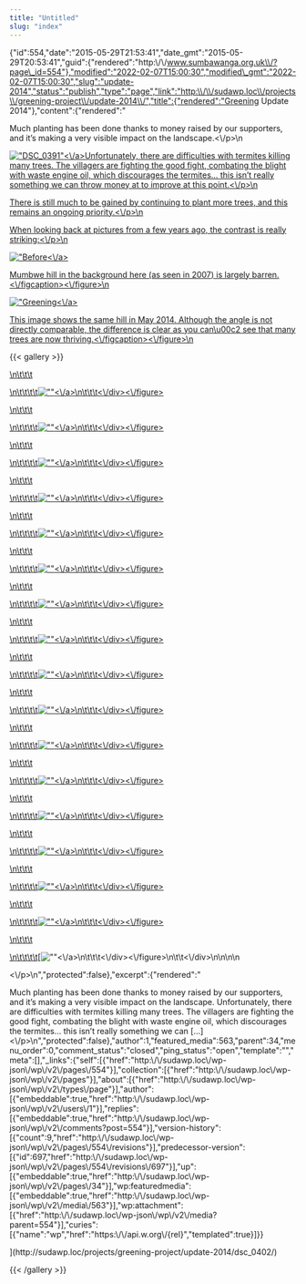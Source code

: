 ```yaml
---
title: "Untitled"
slug: "index"
---
```


{"id":554,"date":"2015-05-29T21:53:41","date\_gmt":"2015-05-29T20:53:41","guid":{"rendered":"http:\\/\\/www.sumbawanga.org.uk\\/?page\_id=554"},"modified":"2022-02-07T15:00:30","modified\_gmt":"2022-02-07T15:00:30","slug":"update-2014","status":"publish","type":"page","link":"http:\\/\\/sudawp.loc\\/projects\\/greening-project\\/update-2014\\/","title":{"rendered":"Greening Update 2014"},"content":{"rendered":"

Much planting has been done thanks to money raised by our supporters, and it’s making a very visible impact on the landscape.<\\/p>\\n

[![\"DSC_0391\"](\"\/wp-content\/2015\/05\/DSC_0391-300x201.jpg\")<\\/a>Unfortunately, there are difficulties with termites killing many trees. The villagers are fighting the good fight, combating the blight with waste engine oil, which discourages the termites… this isn’t really something we can throw money at to improve at this point.<\\/p>\\n](\"\/wp-content\/2015\/05\/DSC_0391.jpg\")

[There is still much to be gained by continuing to plant more trees, and this remains an ongoing priority.<\\/p>\\n](\"\/wp-content\/2015\/05\/DSC_0391.jpg\")

[When looking back at pictures from a few years ago, the contrast is really striking:<\\/p>\\n](\"\/wp-content\/2015\/05\/DSC_0391.jpg\")

[![\"Before](\"\/wp-content\/2008\/11\/PICT2234-1024x768.jpg\")<\\/a>](\"\/wp-content\/2008\/11\/PICT2234.jpg\")

[Mumbwe hill in the background here (as seen in 2007) is largely barren.<\\/figcaption><\\/figure>\\n](\"\/wp-content\/2008\/11\/PICT2234.jpg\")

[](\"\/wp-content\/2008\/11\/PICT2234.jpg\")[![\"Greening](\"\/wp-content\/2015\/05\/DSC_0378-1024x688.jpg\")<\\/a>](\"\/wp-content\/2015\/05\/DSC_0378.jpg\")

[This image shows the same hill in May 2014. Although the angle is not directly comparable, the difference is clear as you can\\u00c2 see that many trees are now thriving.<\\/figcaption><\\/figure>\\n](\"\/wp-content\/2015\/05\/DSC_0378.jpg\")

{{< gallery >}}
[](\"\/wp-content\/2015\/05\/DSC_0378.jpg\")

[\\n\\t\\t\\t](\"\/wp-content\/2015\/05\/DSC_0378.jpg\")

[\\n\\t\\t\\t\\t](\"\/wp-content\/2015\/05\/DSC_0378.jpg\")[![\"\"](\"http:\/\/sudawp.loc\/wp-content\/2015\/05\/DSC_0412-150x150.jpg\")<\\/a>\\n\\t\\t\\t<\\/div><\\/figure>](http:\/\/sudawp.loc\/projects\/greening-project\/update-2014\/dsc_0412\/)

[\\n\\t\\t\\t](http:\/\/sudawp.loc\/projects\/greening-project\/update-2014\/dsc_0412\/)

[\\n\\t\\t\\t\\t](http:\/\/sudawp.loc\/projects\/greening-project\/update-2014\/dsc_0412\/)[![\"\"](\"http:\/\/sudawp.loc\/wp-content\/2015\/05\/DSC_0411-150x150.jpg\")<\\/a>\\n\\t\\t\\t<\\/div><\\/figure>](http:\/\/sudawp.loc\/projects\/greening-project\/update-2014\/dsc_0411\/)

[\\n\\t\\t\\t](http:\/\/sudawp.loc\/projects\/greening-project\/update-2014\/dsc_0411\/)

[\\n\\t\\t\\t\\t](http:\/\/sudawp.loc\/projects\/greening-project\/update-2014\/dsc_0411\/)[![\"\"](\"http:\/\/sudawp.loc\/wp-content\/2015\/05\/DSC_0410-150x150.jpg\")<\\/a>\\n\\t\\t\\t<\\/div><\\/figure>](http:\/\/sudawp.loc\/projects\/greening-project\/update-2014\/dsc_0410\/)

[\\n\\t\\t\\t](http:\/\/sudawp.loc\/projects\/greening-project\/update-2014\/dsc_0410\/)

[\\n\\t\\t\\t\\t](http:\/\/sudawp.loc\/projects\/greening-project\/update-2014\/dsc_0410\/)[![\"\"](\"http:\/\/sudawp.loc\/wp-content\/2015\/05\/DSC_0235-150x150.jpg\")<\\/a>\\n\\t\\t\\t<\\/div><\\/figure>](http:\/\/sudawp.loc\/projects\/greening-project\/update-2014\/dsc_0235\/)

[\\n\\t\\t\\t](http:\/\/sudawp.loc\/projects\/greening-project\/update-2014\/dsc_0235\/)

[\\n\\t\\t\\t\\t](http:\/\/sudawp.loc\/projects\/greening-project\/update-2014\/dsc_0235\/)[![\"\"](\"http:\/\/sudawp.loc\/wp-content\/2015\/05\/DSC_0242-150x150.jpg\")<\\/a>\\n\\t\\t\\t<\\/div><\\/figure>](http:\/\/sudawp.loc\/projects\/greening-project\/update-2014\/dsc_0242\/)

[\\n\\t\\t\\t](http:\/\/sudawp.loc\/projects\/greening-project\/update-2014\/dsc_0242\/)

[\\n\\t\\t\\t\\t](http:\/\/sudawp.loc\/projects\/greening-project\/update-2014\/dsc_0242\/)[![\"\"](\"http:\/\/sudawp.loc\/wp-content\/2015\/05\/DSC_0245-150x150.jpg\")<\\/a>\\n\\t\\t\\t<\\/div><\\/figure>](http:\/\/sudawp.loc\/projects\/greening-project\/update-2014\/dsc_0245\/)

[\\n\\t\\t\\t](http:\/\/sudawp.loc\/projects\/greening-project\/update-2014\/dsc_0245\/)

[\\n\\t\\t\\t\\t](http:\/\/sudawp.loc\/projects\/greening-project\/update-2014\/dsc_0245\/)[![\"\"](\"http:\/\/sudawp.loc\/wp-content\/2015\/05\/DSC_0251-150x150.jpg\")<\\/a>\\n\\t\\t\\t<\\/div><\\/figure>](http:\/\/sudawp.loc\/projects\/greening-project\/update-2014\/dsc_0251\/)

[\\n\\t\\t\\t](http:\/\/sudawp.loc\/projects\/greening-project\/update-2014\/dsc_0251\/)

[\\n\\t\\t\\t\\t](http:\/\/sudawp.loc\/projects\/greening-project\/update-2014\/dsc_0251\/)[![\"\"](\"http:\/\/sudawp.loc\/wp-content\/2015\/05\/DSC_0253-150x150.jpg\")<\\/a>\\n\\t\\t\\t<\\/div><\\/figure>](http:\/\/sudawp.loc\/projects\/greening-project\/update-2014\/dsc_0253\/)

[\\n\\t\\t\\t](http:\/\/sudawp.loc\/projects\/greening-project\/update-2014\/dsc_0253\/)

[\\n\\t\\t\\t\\t](http:\/\/sudawp.loc\/projects\/greening-project\/update-2014\/dsc_0253\/)[![\"\"](\"http:\/\/sudawp.loc\/wp-content\/2015\/05\/DSC_0254-150x150.jpg\")<\\/a>\\n\\t\\t\\t<\\/div><\\/figure>](http:\/\/sudawp.loc\/projects\/greening-project\/update-2014\/dsc_0254\/)

[\\n\\t\\t\\t](http:\/\/sudawp.loc\/projects\/greening-project\/update-2014\/dsc_0254\/)

[\\n\\t\\t\\t\\t](http:\/\/sudawp.loc\/projects\/greening-project\/update-2014\/dsc_0254\/)[![\"\"](\"http:\/\/sudawp.loc\/wp-content\/2015\/05\/DSC_0378-150x150.jpg\")<\\/a>\\n\\t\\t\\t<\\/div><\\/figure>](http:\/\/sudawp.loc\/projects\/greening-project\/update-2014\/dsc_0378\/)

[\\n\\t\\t\\t](http:\/\/sudawp.loc\/projects\/greening-project\/update-2014\/dsc_0378\/)

[\\n\\t\\t\\t\\t](http:\/\/sudawp.loc\/projects\/greening-project\/update-2014\/dsc_0378\/)[![\"\"](\"http:\/\/sudawp.loc\/wp-content\/2015\/05\/DSC_0382-150x150.jpg\")<\\/a>\\n\\t\\t\\t<\\/div><\\/figure>](http:\/\/sudawp.loc\/projects\/greening-project\/update-2014\/dsc_0382\/)

[\\n\\t\\t\\t](http:\/\/sudawp.loc\/projects\/greening-project\/update-2014\/dsc_0382\/)

[\\n\\t\\t\\t\\t](http:\/\/sudawp.loc\/projects\/greening-project\/update-2014\/dsc_0382\/)[![\"\"](\"http:\/\/sudawp.loc\/wp-content\/2015\/05\/DSC_0384-150x150.jpg\")<\\/a>\\n\\t\\t\\t<\\/div><\\/figure>](http:\/\/sudawp.loc\/projects\/greening-project\/update-2014\/dsc_0384\/)

[\\n\\t\\t\\t](http:\/\/sudawp.loc\/projects\/greening-project\/update-2014\/dsc_0384\/)

[\\n\\t\\t\\t\\t](http:\/\/sudawp.loc\/projects\/greening-project\/update-2014\/dsc_0384\/)[![\"\"](\"http:\/\/sudawp.loc\/wp-content\/2015\/05\/DSC_0391-150x150.jpg\")<\\/a>\\n\\t\\t\\t<\\/div><\\/figure>](http:\/\/sudawp.loc\/projects\/greening-project\/update-2014\/dsc_0391\/)

[\\n\\t\\t\\t](http:\/\/sudawp.loc\/projects\/greening-project\/update-2014\/dsc_0391\/)

[\\n\\t\\t\\t\\t](http:\/\/sudawp.loc\/projects\/greening-project\/update-2014\/dsc_0391\/)[![\"\"](\"http:\/\/sudawp.loc\/wp-content\/2015\/05\/DSC_0393-150x150.jpg\")<\\/a>\\n\\t\\t\\t<\\/div><\\/figure>](http:\/\/sudawp.loc\/projects\/greening-project\/update-2014\/dsc_0393\/)

[\\n\\t\\t\\t](http:\/\/sudawp.loc\/projects\/greening-project\/update-2014\/dsc_0393\/)

[\\n\\t\\t\\t\\t](http:\/\/sudawp.loc\/projects\/greening-project\/update-2014\/dsc_0393\/)[![\"\"](\"http:\/\/sudawp.loc\/wp-content\/2015\/05\/DSC_0398-150x150.jpg\")<\\/a>\\n\\t\\t\\t<\\/div><\\/figure>](http:\/\/sudawp.loc\/projects\/greening-project\/update-2014\/dsc_0398\/)

[\\n\\t\\t\\t](http:\/\/sudawp.loc\/projects\/greening-project\/update-2014\/dsc_0398\/)

[\\n\\t\\t\\t\\t](http:\/\/sudawp.loc\/projects\/greening-project\/update-2014\/dsc_0398\/)[![\"\"](\"http:\/\/sudawp.loc\/wp-content\/2015\/05\/DSC_0400-150x150.jpg\")<\\/a>\\n\\t\\t\\t<\\/div><\\/figure>](http:\/\/sudawp.loc\/projects\/greening-project\/update-2014\/dsc_0400\/)

[\\n\\t\\t\\t](http:\/\/sudawp.loc\/projects\/greening-project\/update-2014\/dsc_0400\/)

[\\n\\t\\t\\t\\t](http:\/\/sudawp.loc\/projects\/greening-project\/update-2014\/dsc_0400\/)[![\"\"](\"http:\/\/sudawp.loc\/wp-content\/2015\/05\/DSC_0402-150x150.jpg\")<\\/a>\\n\\t\\t\\t<\\/div><\\/figure>\\n\\t\\t<\\/div>\\n\\n\\n\\n

<\\/p>\\n","protected":false},"excerpt":{"rendered":"

Much planting has been done thanks to money raised by our supporters, and it’s making a very visible impact on the landscape. Unfortunately, there are difficulties with termites killing many trees. The villagers are fighting the good fight, combating the blight with waste engine oil, which discourages the termites… this isn’t really something we can \[…\]<\\/p>\\n","protected":false},"author":1,"featured\_media":563,"parent":34,"menu\_order":0,"comment\_status":"closed","ping\_status":"open","template":"","meta":\[\],"\_links":{"self":\[{"href":"http:\\/\\/sudawp.loc\\/wp-json\\/wp\\/v2\\/pages\\/554"}\],"collection":\[{"href":"http:\\/\\/sudawp.loc\\/wp-json\\/wp\\/v2\\/pages"}\],"about":\[{"href":"http:\\/\\/sudawp.loc\\/wp-json\\/wp\\/v2\\/types\\/page"}\],"author":\[{"embeddable":true,"href":"http:\\/\\/sudawp.loc\\/wp-json\\/wp\\/v2\\/users\\/1"}\],"replies":\[{"embeddable":true,"href":"http:\\/\\/sudawp.loc\\/wp-json\\/wp\\/v2\\/comments?post=554"}\],"version-history":\[{"count":9,"href":"http:\\/\\/sudawp.loc\\/wp-json\\/wp\\/v2\\/pages\\/554\\/revisions"}\],"predecessor-version":\[{"id":697,"href":"http:\\/\\/sudawp.loc\\/wp-json\\/wp\\/v2\\/pages\\/554\\/revisions\\/697"}\],"up":\[{"embeddable":true,"href":"http:\\/\\/sudawp.loc\\/wp-json\\/wp\\/v2\\/pages\\/34"}\],"wp:featuredmedia":\[{"embeddable":true,"href":"http:\\/\\/sudawp.loc\\/wp-json\\/wp\\/v2\\/media\\/563"}\],"wp:attachment":\[{"href":"http:\\/\\/sudawp.loc\\/wp-json\\/wp\\/v2\\/media?parent=554"}\],"curies":\[{"name":"wp","href":"https:\\/\\/api.w.org\\/{rel}","templated":true}\]}}

](http:\/\/sudawp.loc\/projects\/greening-project\/update-2014\/dsc_0402\/)




































































{{< /gallery >}}